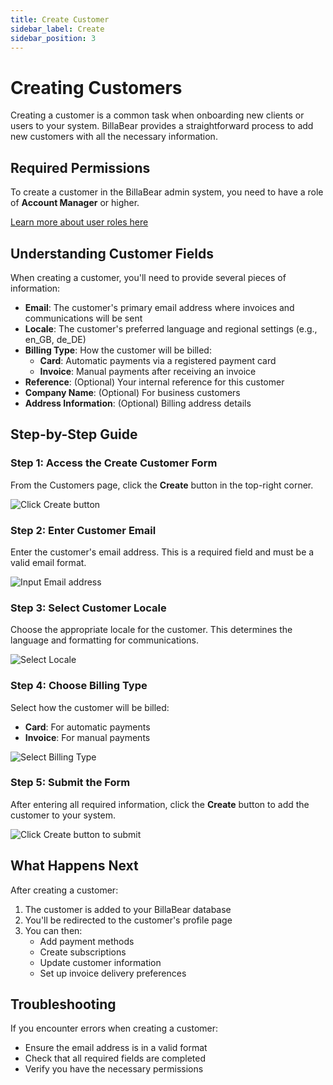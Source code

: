 ```yaml
---
title: Create Customer
sidebar_label: Create
sidebar_position: 3
---
```


# Creating Customers

Creating a customer is a common task when onboarding new clients or users to your system. BillaBear provides a straightforward process to add new customers with all the necessary information.

## Required Permissions

To create a customer in the BillaBear admin system, you need to have a role of **Account Manager** or higher.

[Learn more about user roles here](../user_roles/)

## Understanding Customer Fields

When creating a customer, you'll need to provide several pieces of information:

- **Email**: The customer's primary email address where invoices and communications will be sent
- **Locale**: The customer's preferred language and regional settings (e.g., en_GB, de_DE)
- **Billing Type**: How the customer will be billed:
  - **Card**: Automatic payments via a registered payment card
  - **Invoice**: Manual payments after receiving an invoice
- **Reference**: (Optional) Your internal reference for this customer
- **Company Name**: (Optional) For business customers
- **Address Information**: (Optional) Billing address details

## Step-by-Step Guide

### Step 1: Access the Create Customer Form

From the Customers page, click the **Create** button in the top-right corner.

![Click Create button](./create_screenshots/1_click_create.png)

### Step 2: Enter Customer Email

Enter the customer's email address. This is a required field and must be a valid email format.

![Input Email address](./create_screenshots/2_give_email.png)

### Step 3: Select Customer Locale

Choose the appropriate locale for the customer. This determines the language and formatting for communications.

![Select Locale](./create_screenshots/3_give_locale.png)

### Step 4: Choose Billing Type

Select how the customer will be billed:
- **Card**: For automatic payments
- **Invoice**: For manual payments

![Select Billing Type](./create_screenshots/4_give_billing_type.png)

### Step 5: Submit the Form

After entering all required information, click the **Create** button to add the customer to your system.

![Click Create button to submit](./create_screenshots/5_click_create.png)

## What Happens Next

After creating a customer:

1. The customer is added to your BillaBear database
2. You'll be redirected to the customer's profile page
3. You can then:
   - Add payment methods
   - Create subscriptions
   - Update customer information
   - Set up invoice delivery preferences

## Troubleshooting

If you encounter errors when creating a customer:

- Ensure the email address is in a valid format
- Check that all required fields are completed
- Verify you have the necessary permissions